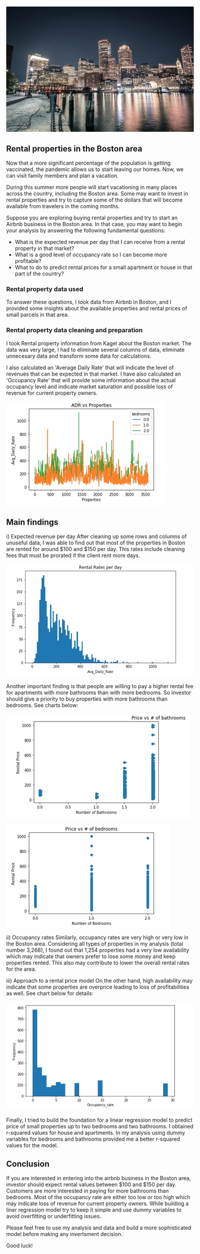 ![Boston](https://raw.githubusercontent.com/ppuentec/Rental-in-Boston.github.io/gh-pages/Boston3.jpg)

## Rental properties in the Boston area

Now that a more significant percentage of the population is getting vaccinated, the pandemic allows us to start leaving our homes. Now, we can visit family members and plan a vacation.

During this summer more people will start vacationing in many places across the country, including the Boston area. Some may want to invest in rental properties and try to capture some of the dollars that will become available from travelers in the coming months. 

Suppose you are exploring buying rental properties and try to start an Airbnb business in the Boston area. In that case, you may want to begin your analysis by answering the following fundamental questions:

- What is the expected revenue per day that I can receive from a rental property in that market?
- What is a good level of occupancy rate so I can become more profitable?
- What to do to predict rental prices for a small apartment or house in that part of the country?

### Rental property data used

To answer these questions, I took data from Airbnb in Boston, and I provided some insights about the available properties and rental prices of small parcels in that area.

### Rental property data cleaning and preparation 

I took Rental property information from Kagel about the Boston market. The data was very large, I had to eliminate several columns of data, eliminate unnecesary data and transform some data for calculations.

I also calculated an 'Average Daily Rate' that will indicate the level of revenues that can be expected in that market. I have also calculated an 'Occupancy Rate' that will provide some information about the actual occupancy level and indicate market saturation and possible loss of revenue for current property owners.

![Avg Daily Rate](https://raw.githubusercontent.com/ppuentec/Rental-in-Boston.github.io/gh-pages/ADR.jpg)

## Main findings

i) Expected revenue per day
After cleaning up some rows and columns of unuseful data, I was able to find out that most of the properties in Boston are rented for around $100 and $150 per day. This rates include cleaning fees that must be prorated if the client rent more days.

![Rental Rates](https://raw.githubusercontent.com/ppuentec/Rental-in-Boston.github.io/gh-pages/Rental_Rates.jpg)

Another important finding is that people are willing to pay a higher rental fee for apartments with more bathrooms than with more bedrooms. So investor should give a priority to buy properties with more bathrooms than bedrooms. See charts below:

![Rental Rates with more bathrooms](https://raw.githubusercontent.com/ppuentec/Rental-in-Boston.github.io/gh-pages/RatesVSBathrooms.jpg)

![Rental Rates with more bedrooms](https://raw.githubusercontent.com/ppuentec/Rental-in-Boston.github.io/gh-pages/RatesVSBedrooms.jpg)

ii) Occupancy rates
Similarly, occupancy rates are very high or very low in the Boston area. Considering all types of properties in my analysis (total number 3,268), I found out that 1,254 properties had a very low availability which may indicate that owners prefer to lose some money and keep properties rented. This also may contribute to lower the overall rental rates for the area.

iii) Approach to a rental price model
On the other hand, high availability may indicate that some properties are overprice leading to loss of profitabilities as well. See chart below for details:

![Occupancy rates](https://raw.githubusercontent.com/ppuentec/Rental-in-Boston.github.io/gh-pages/Occupancy_rates.jpg)

Finally, I tried to build the foundation for a linear regression model to predict price of small properties up to two bedrooms and two bathrooms. I obtained r-squared values for house and apartments. In my analysis using dummy variables for bedrooms and bathrooms provided me a better r-squared values for the model. 

## Conclusion

If you are interested in entering into the airbnb business in the Boston area, investor should expect rental values between $100 and $150 per day. Customers are more interested in paying for more bathrooms than bedrooms. Most of the occupancy rate are either too low or too high which may indicate loss of revenue for current property owners. While building a liner regression model try to keep it simple and use dummy variables to avoid overfitting or underfitting issues.

Please feel free to use my analysis and data and build a more sophisticated model before making any invertsment decision.

Good luck!

